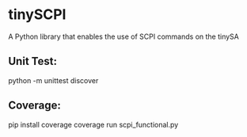 # tinySCPI
A Python library that enables the use of SCPI commands on the tinySA

## Unit Test:
python -m unittest discover

## Coverage:
pip install coverage
coverage run scpi_functional.py

